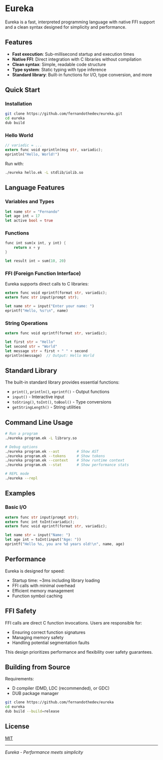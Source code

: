 # Eureka

Eureka is a fast, interpreted programming language with native FFI support and a clean syntax designed for simplicity and performance.

## Features

- **Fast execution**: Sub-millisecond startup and execution times
- **Native FFI**: Direct integration with C libraries without compilation
- **Clean syntax**: Simple, readable code structure
- **Type system**: Static typing with type inference
- **Standard library**: Built-in functions for I/O, type conversion, and more

## Quick Start

### Installation

```bash
git clone https://github.com/fernandothedev/eureka.git
cd eureka
dub build
```

### Hello World

```rust
// variadic = ...
extern func void eprintln(msg str, variadic);
eprintln("Hello, World!")
```

Run with:

```bash
./eureka hello.ek -L stdlib/iolib.so
```

## Language Features

### Variables and Types

```rust
let name str = "Fernando"
let age int = 17
let active bool = true
```

### Functions

```rust
func int sum(x int, y int) {
    return x + y
}

let result int = sum(10, 20)
```

### FFI (Foreign Function Interface)

Eureka supports direct calls to C libraries:

```rust
extern func void eprintf(format str, variadic);
extern func str input(prompt str);

let name str = input("Enter your name: ")
eprintf("Hello, %s!\n", name)
```

### String Operations

```rust
extern func void eprintf(format str, variadic);

let first str = "Hello"
let second str = "World"
let message str = first + " " + second
eprintln(message)  // Output: Hello World
```

## Standard Library

The built-in standard library provides essential functions:

- `print()`, `println()`, `eprintf()` - Output functions
- `input()` - Interactive input
- `toString()`, `toInt()`, `toBool()` - Type conversions
- `getStringLength()` - String utilities

## Command Line Usage

```bash
# Run a program
./eureka program.ek -L library.so

# Debug options
./eureka program.ek --ast        # Show AST
./eureka program.ek --tokens     # Show tokens
./eureka program.ek --context    # Show runtime context
./eureka program.ek --stat       # Show performance stats

# REPL mode
./eureka --repl
```

## Examples

### Basic I/O

```rust
extern func str input(prompt str);
extern func int toInt(variadic);
extern func void eprintf(format str, variadic);

let name str = input("Name: ")
let age int = toInt(input("Age: "))
eprintf("Hello %s, you are %d years old!\n", name, age)
```

## Performance

Eureka is designed for speed:

- Startup time: ~3ms including library loading
- FFI calls with minimal overhead
- Efficient memory management
- Function symbol caching

## FFI Safety

FFI calls are direct C function invocations. Users are responsible for:

- Ensuring correct function signatures
- Managing memory safety
- Handling potential segmentation faults

This design prioritizes performance and flexibility over safety guarantees.

## Building from Source

Requirements:

- D compiler (DMD, LDC (recommended), or GDC)
- DUB package manager

```bash
git clone https://github.com/fernandothedev/eureka
cd eureka
dub build --build=release
```

## License

[MIT](LICENSE)

---

*Eureka - Performance meets simplicity*
